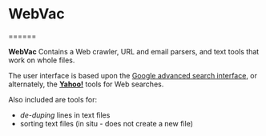 # WebVac
======

**WebVac** Contains a Web crawler, URL and email parsers, and text tools that work on whole files.

The user interface is based upon the <a href="https://www.google.ca/advanced_search">Google advanced search interface</a>, or alternately, the <a href="https://search.yahoo.com/web/advanced">**Yahoo!**</a> tools for Web searches.

Also included are tools for:
- _de-duping_ lines in text files
- sorting text files (in situ - does not create a new file)
